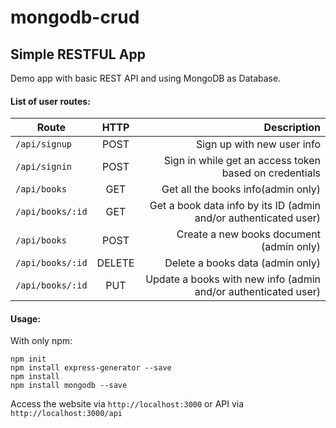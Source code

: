 # mongodb-crud

## Simple RESTFUL App
Demo app with basic REST API and using MongoDB as Database.

#### List of user routes:

| Route                          | HTTP          | Description  |
| ------------------------------ |:-------------:| ------------:|
| ```/api/signup```   | POST    | Sign up with new user info |
| ```/api/signin```   | POST    | Sign in while get an access token based on credentials |
| ```/api/books```   | GET         | Get all the books info(admin only) |
| ```/api/books/:id``` | GET       | Get a book data info by its ID (admin and/or authenticated user)|
| ```/api/books```   | POST        | Create a new books document (admin only) |
| ```/api/books/:id``` | DELETE    | Delete a books data (admin only) |
| ```/api/books/:id```  | PUT      | Update a books with new info (admin and/or authenticated user) |

#### Usage:

With only npm:
```
npm init
npm install express-generator --save
npm install
npm install mongodb --save
```

Access the website via ```http://localhost:3000``` or API via ```http://localhost:3000/api```
